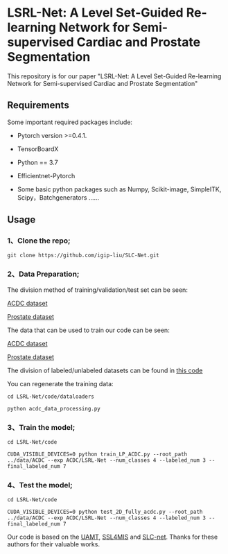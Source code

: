 # LSRL-Net: A Level Set-Guided Re-learning Network for Semi-supervised Cardiac and Prostate Segmentation
This repository is for our paper "LSRL-Net: A Level Set-Guided Re-learning Network for Semi-supervised Cardiac and Prostate Segmentation"

## Requirements
Some important required packages include:

* Pytorch version >=0.4.1.

* TensorBoardX

* Python == 3.7

* Efficientnet-Pytorch

* Some basic python packages such as Numpy, Scikit-image, SimpleITK, Scipy，Batchgenerators ......

## Usage

### 1、Clone the repo;
```
git clone https://github.com/igip-liu/SLC-Net.git
```

### 2、Data Preparation;

The division method of training/validation/test set can be seen:

[ACDC dataset](https://github.com/igip-liu/SLC-Net/tree/main/data/ACDC)

[Prostate dataset](https://github.com/igip-liu/SLC-Net/tree/main/data/Prostate)

The data that can be used to train our code can be seen:

[ACDC dataset](https://www.creatis.insa-lyon.fr/Challenge/acdc/databases.html)

[Prostate dataset](https://promise12.grand-challenge.org/)


The division of labeled/unlabeled datasets can be found in [this code](https://github.com/igip-liu/SLC-Net/blob/main/code/train_CLB.py)

You can regenerate the training data:
```
cd LSRL-Net/code/dataloaders

python acdc_data_processing.py
```

### 3、Train the model;

```
cd LSRL-Net/code

CUDA_VISIBLE_DEVICES=0 python train_LP_ACDC.py --root_path ../data/ACDC --exp ACDC/LSRL-Net --num_classes 4 --labeled_num 3 --final_labeled_num 7
```
### 4、Test the model;
```
cd LSRL-Net/code

CUDA_VISIBLE_DEVICES=0 python test_2D_fully_acdc.py --root_path ../data/ACDC --exp ACDC/LSRL-Net --num_classes 4 --labeled_num 3 --final_labeled_num 7
```
Our code is based on the [UAMT](https://github.com/yulequan/UA-MT), [SSL4MIS](https://github.com/HiLab-git/SSL4MIS) and [SLC-net](https://github.com/igip-liu/SLC-Net). Thanks for these authors for their valuable works.
